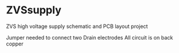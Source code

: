 # ZVSsupply
ZVS high voltage supply schematic and PCB layout project

Jumper needed to connect two Drain electrodes
All circuit is on back copper
